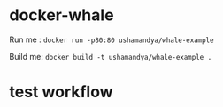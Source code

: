 # docker-whale

Run me : `docker run -p80:80 ushamandya/whale-example`

Build me: `docker build -t ushamandya/whale-example .`

# test workflow
